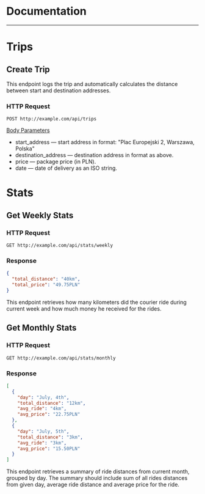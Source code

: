 # Documentation

---

# Trips

## Create Trip

This endpoint logs the trip and automatically calculates the distance between start and destination addresses.

### HTTP Request

`POST http://example.com/api/trips`

[Body Parameters](https://www.notion.so/df486f89e08b4452b9ab1f3861f850d0)

- start_address — start address in format: "Plac Europejski 2, Warszawa, Polska"
- destination_address — destination address in format as above.
- price — package price (in PLN).
- date — date of delivery as an ISO string.

# Stats

## Get Weekly Stats

### HTTP Request

`GET http://example.com/api/stats/weekly`

### Response

```json
{
  "total_distance": "40km",
  "total_price": "49.75PLN"
}
```

This endpoint retrieves how many kilometers did the courier ride during current week and how much money he received for the rides.

## Get Monthly Stats

### HTTP Request

`GET http://example.com/api/stats/monthly`

### Response

```json
[
  {
    "day": "July, 4th",
    "total_distance": "12km",
    "avg_ride": "4km",
    "avg_price": "22.75PLN"
  },
  {
    "day": "July, 5th",
    "total_distance": "3km",
    "avg_ride": "3km",
    "avg_price": "15.50PLN"
  }
]
```

This endpoint retrieves a summary of ride distances from current month, grouped by day. The
summary should include sum of all rides distances from given day, average
ride distance and average price for the ride.
